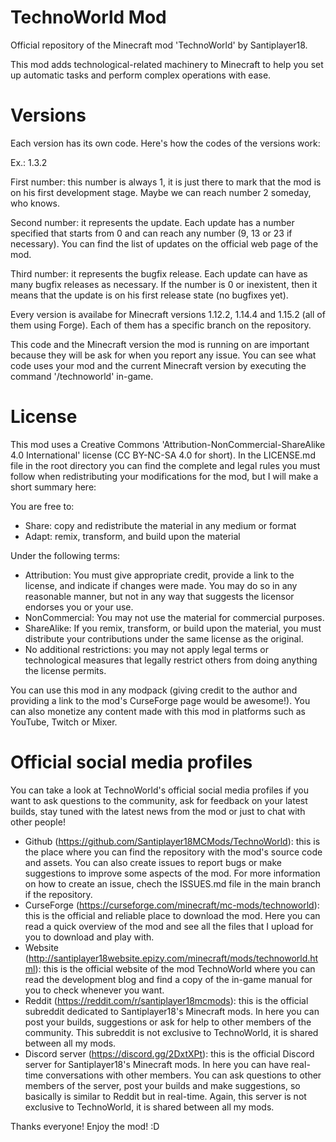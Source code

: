 # TechnoWorld Mod
Official repository of the Minecraft mod 'TechnoWorld' by Santiplayer18.

This mod adds technological-related machinery to Minecraft to help you set up automatic tasks and perform complex operations with ease.

# Versions

Each version has its own code. Here's how the codes of the versions work:

Ex.: 1.3.2

First number: this number is always 1, it is just there to mark that the mod is on his first development stage. Maybe we can reach number 2 someday, who knows.

Second number: it represents the update. Each update has a number specified that starts from 0 and can reach any number (9, 13 or 23 if necessary). You can find the list of updates on the official web page of the mod.

Third number: it represents the bugfix release. Each update can have as many bugfix releases as necessary. If the number is 0 or inexistent, then it means that the update is on his first release state (no bugfixes yet).

Every version is availabe for Minecraft versions 1.12.2, 1.14.4 and 1.15.2 (all of them using Forge). Each of them has a specific branch on the repository.

This code and the Minecraft version the mod is running on are important because they will be ask for when you report any issue. You can see what code uses your mod and the current Minecraft version by executing the command '/technoworld' in-game.

# License

This mod uses a Creative Commons 'Attribution-NonCommercial-ShareAlike 4.0 International' license (CC BY-NC-SA 4.0 for short). In the LICENSE.md file in the root directory you can find the complete and legal rules you must follow when redistributing your modifications for the mod, but I will make a short summary here:

You are free to:
  - Share: copy and redistribute the material in any medium or format
  - Adapt: remix, transform, and build upon the material
  
Under the following terms:
  - Attribution: You must give appropriate credit, provide a link to the license, and indicate if changes were made. You may do so in     any reasonable manner, but not in any way that suggests the licensor endorses you or your use.
  - NonCommercial: You may not use the material for commercial purposes.
  - ShareAlike: If you remix, transform, or build upon the material, you must distribute your contributions under the same license as     the original.
  - No additional restrictions: you may not apply legal terms or technological measures that legally restrict others from doing anything   the license permits.

You can use this mod in any modpack (giving credit to the author and providing a link to the mod's CurseForge page would be awesome!). You can also monetize any content made with this mod in platforms such as YouTube, Twitch or Mixer.

# Official social media profiles

You can take a look at TechnoWorld's official social media profiles if you want to ask questions to the community, ask for feedback on your latest builds, stay tuned with the latest news from the mod or just to chat with other people!
- Github (https://github.com/Santiplayer18MCMods/TechnoWorld): this is the place where you can find the repository with the mod's source code and assets. You can also create issues to report bugs or make suggestions to improve some aspects of the mod. For more information on how to create an issue, chech the ISSUES.md file in the main branch if the repository.
- CurseForge (https://curseforge.com/minecraft/mc-mods/technoworld): this is the official and reliable place to download the mod. Here you can read a quick overview of the mod and see all the files that I upload for you to download and play with.
- Website (http://santiplayer18website.epizy.com/minecraft/mods/technoworld.html): this is the official website of the mod TechnoWorld where you can read the development blog and find a copy of the in-game manual for you to check whenever you want.
- Reddit (https://reddit.com/r/santiplayer18mcmods): this is the official subreddit dedicated to Santiplayer18's Minecraft mods. In here you can post your builds, suggestions or ask for help to other members of the community. This subreddit is not exclusive to TechnoWorld, it is shared between all my mods.
- Discord server (https://discord.gg/2DxtXPt): this is the official Discord server for Santiplayer18's Minecraft mods. In here you can have real-time conversations with other members. You can ask questions to other members of the server, post your builds and make suggestions, so basically is similar to Reddit but in real-time. Again, this server is not exclusive to TechnoWorld, it is shared between all my mods.

Thanks everyone! Enjoy the mod! :D
